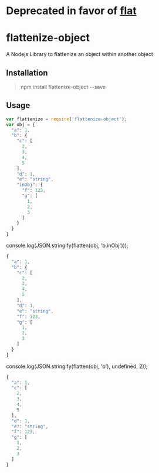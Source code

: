 
# Deprecated in favor of [flat](https://www.npmjs.com/package/flat)







# flattenize-object

A Nodejs Library to flattenize an object within another object

## Installation
>   npm install flattenize-object --save

## Usage

```javascript
var flattenize = require('flattenize-object');
var obj = {
  "a": 1,
  "b": {
    "c": [
      2,
      3,
      4,
      5
    ],
    "d": 1,
    "e": "string",
    "inObj": {
      "f": 123,
      "g": [
        1,
        2,
        3
      ]
    }
  }
}
```

console.log(JSON.stringify(flatten(obj, 'b.inObj')));
```javascript
{
  "a": 1,
  "b": {
    "c": [
      2,
      3,
      4,
      5
    ],
    "d": 1,
    "e": "string",
    "f": 123,
    "g": [
      1,
      2,
      3
    ]
  }
}


```

console.log(JSON.stringify(flatten(obj, 'b'), undefined, 2));
```javascript
{
  "a": 1,
  "c": [
    2,
    3,
    4,
    5
  ],
  "d": 1,
  "e": "string",
  "f": 123,
  "g": [
    1,
    2,
    3
  ]
}


```

